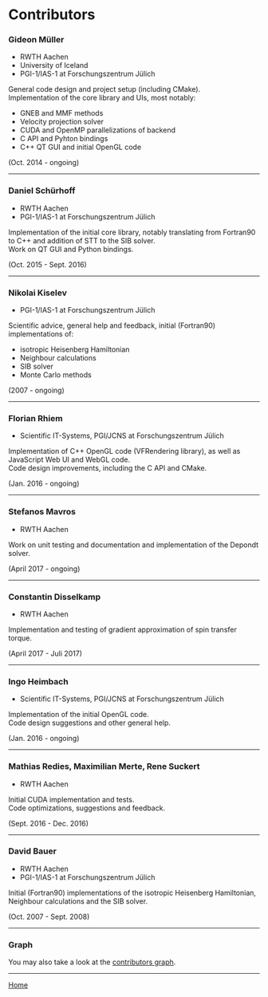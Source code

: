 # Contributors

### Gideon Müller
* RWTH Aachen
* University of Iceland
* PGI-1/IAS-1 at Forschungszentrum Jülich

General code design and project setup (including CMake).<br />
Implementation of the core library and UIs, most notably:
- GNEB and MMF methods
- Velocity projection solver
- CUDA and OpenMP parallelizations of backend
- C API and Pyhton bindings
- C++ QT GUI and initial OpenGL code

(Oct. 2014 - ongoing)

-----------------


### Daniel Schürhoff
* RWTH Aachen
* PGI-1/IAS-1 at Forschungszentrum Jülich

Implementation of the initial core library, notably translating from Fortran90 to C++ and addition of STT to the SIB solver.<br />
Work on QT GUI and Python bindings.

(Oct. 2015 - Sept. 2016)

-----------------


### Nikolai Kiselev
* PGI-1/IAS-1 at Forschungszentrum Jülich

Scientific advice, general help and feedback, initial (Fortran90) implementations of:
- isotropic Heisenberg Hamiltonian
- Neighbour calculations
- SIB solver
- Monte Carlo methods

(2007 - ongoing)

-----------------


### Florian Rhiem
* Scientific IT-Systems, PGI/JCNS at Forschungszentrum Jülich 

Implementation of C++ OpenGL code (VFRendering library), as well as JavaScript Web UI and WebGL code.<br />
Code design improvements, including the C API and CMake. 

(Jan. 2016 - ongoing)

-----------------


### Stefanos Mavros
* RWTH Aachen 

Work on unit testing and documentation and implementation of the Depondt solver.<br />

(April 2017 - ongoing)

-----------------


### Constantin Disselkamp
* RWTH Aachen 

Implementation and testing of gradient approximation of spin transfer torque.<br />

(April 2017 - Juli 2017)

-----------------


### Ingo Heimbach
* Scientific IT-Systems, PGI/JCNS at Forschungszentrum Jülich 

Implementation of the initial OpenGL code.<br />
Code design suggestions and other general help.

(Jan. 2016 - ongoing)

-----------------


### Mathias Redies, Maximilian Merte, Rene Suckert
* RWTH Aachen 

Initial CUDA implementation and tests.<br />
Code optimizations, suggestions and feedback.

(Sept. 2016 - Dec. 2016)

-----------------


### David Bauer
* RWTH Aachen
* PGI-1/IAS-1 at Forschungszentrum Jülich

Initial (Fortran90) implementations of the isotropic Heisenberg Hamiltonian, Neighbour calculations and the SIB solver.

(Oct. 2007 - Sept. 2008)

-----------------


### Graph
You may also take a look at the [contributors graph][1].


[1]: https://github.com/spirit-code/spirit/graphs/contributors



---

[Home](Readme.md)